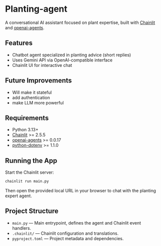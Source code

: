 # Planting-agent

A conversational AI assistant focused on plant expertise, built with [Chainlit](https://github.com/Chainlit/chainlit) and [openai-agents](https://github.com/Chainlit/openai-agents).

## Features

- Chatbot agent specialized in planting advice (short replies)
- Uses Gemini API via OpenAI-compatible interface
- Chainlit UI for interactive chat

## Future Improvements 
- Will make it stateful
- add authentication 
- make LLM more powerful

## Requirements

- Python 3.13+
- [Chainlit](https://github.com/Chainlit/chainlit) >= 2.5.5
- [openai-agents](https://github.com/Chainlit/openai-agents) >= 0.0.17
- [python-dotenv](https://github.com/theskumar/python-dotenv) >= 1.1.0

## Running the App

Start the Chainlit server:

```sh
chainlit run main.py
```

Then open the provided local URL in your browser to chat with the planting expert agent.

## Project Structure

- `main.py` — Main entrypoint, defines the agent and Chainlit event handlers.
- `.chainlit/` — Chainlit configuration and translations.
- `pyproject.toml` — Project metadata and dependencies.
